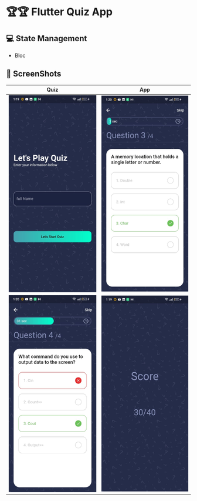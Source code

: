 # 🏆🏆 Flutter Quiz App

## 💻 State Management

- Bloc

## 📸 ScreenShots
|            Quiz                   |              App                 |
| --------------------------------- | --------------------------------- |
| <img src="lib/screenShot/3.jpeg" width="400">  | <img src="lib/screenShot/2.jpeg" width="400">  |
| <img src="lib/screenShot/1.jpeg" width="400">  | <img src="lib/screenShot/4.jpeg" width="400">  |



